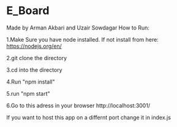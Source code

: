 # E_Board
Made by Arman Akbari and Uzair Sowdagar
How to Run: 


1.Make Sure you have node installed. If not install from here: https://nodejs.org/en/


2.git clone the directory


3.cd into the directory


4.Run "npm install"


5.run "npm start"


6.Go to this adress in your browser http://localhost:3001/



If you want to host this app on a differnt port change it in index.js

